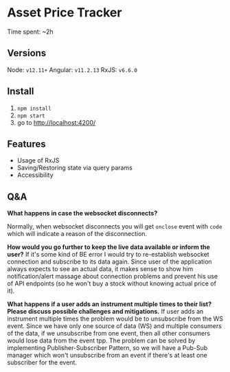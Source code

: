 # Asset Price Tracker

Time spent: ~2h

## Versions

Node: `v12.11+`
Angular: `v11.2.13`
RxJS: `v6.6.0`

## Install

1. `npm install`
2. `npm start`
3. go to [http://localhost:4200/](http://localhost:4200/)

## Features

- Usage of RxJS
- Saving/Restoring state via query params
- Accessibility

## Q&A

**What happens in case the websocket disconnects?**

Normally, when websocket disconnects you will get `onclose` event with `code` which will indicate a reason of the disconnection.

**How would you go further to keep the live data available or inform the user?**
If it's some kind of BE error I would try to re-establish websocket connection and subscribe to its data again.
Since user of the application always expects to see an actual data, it makes sense to show him notification/alert massage about connection problems and prevent his use of API endpoints (so he won't buy a stock without knowing actual price of it).

**What happens if a user adds an instrument multiple times to their list? Please discuss possible challenges and mitigations.**
If user adds an instrument multiple times the problem would be to unsubscribe from the WS event. Since we have only one source of data (WS) and multiple consumers of the data, if we unsubscribe from one event, then all other consumers would lose data from the event tpp. The problem can be solved by implementing Publisher-Subscriber Pattern, so we will have a Pub-Sub manager which won't unsubscribe from an event if there's at least one subscriber for the event.
